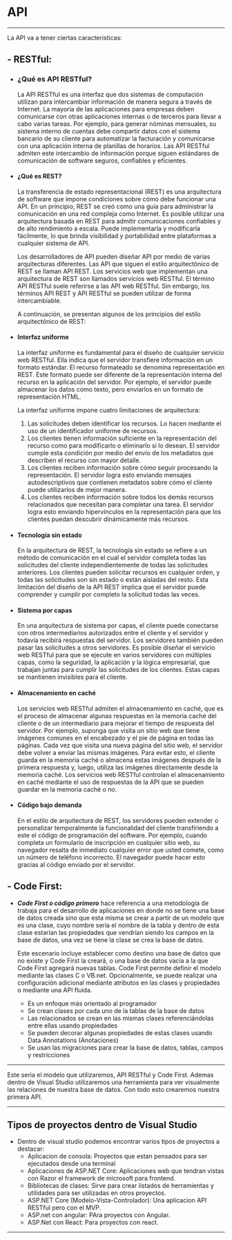 # API
---

La API va a tener ciertas caracteristicas:

## - RESTful:
-  ### ¿Qué es API RESTful?
    La API RESTful es una interfaz que dos sistemas de computación utilizan para intercambiar información de manera segura a través de Internet. La mayoría de las aplicaciones para empresas deben comunicarse con otras aplicaciones internas o de terceros para llevar a cabo varias tareas. Por ejemplo, para generar nóminas mensuales, su sistema interno de cuentas debe compartir datos con el sistema bancario de su cliente para automatizar la facturación y comunicarse con una aplicación interna de planillas de horarios. Las API RESTful admiten este intercambio de información porque siguen estándares de comunicación de software seguros, confiables y eficientes.

- #### ¿Qué es REST?
    La transferencia de estado representacional (REST) es una arquitectura de software que impone condiciones sobre cómo debe funcionar una API. En un principio, REST se creó como una guía para administrar la comunicación en una red compleja como Internet. Es posible utilizar una arquitectura basada en REST para admitir comunicaciones confiables y de alto rendimiento a escala. Puede implementarla y modificarla fácilmente, lo que brinda visibilidad y portabilidad entre plataformas a cualquier sistema de API.

    Los desarrolladores de API pueden diseñar API por medio de varias arquitecturas diferentes. Las API que siguen el estilo arquitectónico de REST se llaman API REST. Los servicios web que implementan una arquitectura de REST son llamados servicios web RESTful. El término API RESTful suele referirse a las API web RESTful. Sin embargo, los términos API REST y API RESTful se pueden utilizar de forma intercambiable.

    A continuación, se presentan algunos de los principios del estilo arquitectónico de REST:

- #### Interfaz uniforme

    La interfaz uniforme es fundamental para el diseño de cualquier servicio web RESTful. Ella indica que el servidor transfiere información en un formato estándar. El recurso formateado se denomina representación en REST. Este formato puede ser diferente de la representación interna del recurso en la aplicación del servidor. Por ejemplo, el servidor puede almacenar los datos como texto, pero enviarlos en un formato de representación HTML.

    La interfaz uniforme impone cuatro limitaciones de arquitectura:

    1. Las solicitudes deben identificar los recursos. Lo hacen mediante el uso de un identificador uniforme de recursos.
    2. Los clientes tienen información suficiente en la representación del recurso como para modificarlo o eliminarlo si lo desean. El servidor cumple esta condición por medio del envío de los metadatos que describen el recurso con mayor detalle.
    3. Los clientes reciben información sobre cómo seguir procesando la representación. El servidor logra esto enviando mensajes autodescriptivos que contienen metadatos sobre cómo el cliente puede utilizarlos de mejor manera.
    4. Los clientes reciben información sobre todos los demás recursos relacionados que necesitan para completar una tarea. El servidor logra esto enviando hipervínculos en la representación para que los clientes puedan descubrir dinámicamente más recursos.

- #### Tecnología sin estado
    En la arquitectura de REST, la tecnología sin estado se refiere a un método de comunicación en el cual el servidor completa todas las solicitudes del cliente independientemente de todas las solicitudes anteriores. Los clientes pueden solicitar recursos en cualquier orden, y todas las solicitudes son sin estado o están aisladas del resto. Esta limitación del diseño de la API REST implica que el servidor puede comprender y cumplir por completo la solicitud todas las veces. 

- #### Sistema por capas
    En una arquitectura de sistema por capas, el cliente puede conectarse con otros intermediarios autorizados entre el cliente y el servidor y todavía recibirá respuestas del servidor. Los servidores también pueden pasar las solicitudes a otros servidores. Es posible diseñar el servicio web RESTful para que se ejecute en varios servidores con múltiples capas, como la seguridad, la aplicación y la lógica empresarial, que trabajan juntas para cumplir las solicitudes de los clientes. Estas capas se mantienen invisibles para el cliente.

- #### Almacenamiento en caché
    Los servicios web RESTful admiten el almacenamiento en caché, que es el proceso de almacenar algunas respuestas en la memoria caché del cliente o de un intermediario para mejorar el tiempo de respuesta del servidor. Por ejemplo, suponga que visita un sitio web que tiene imágenes comunes en el encabezado y el pie de página en todas las páginas. Cada vez que visita una nueva página del sitio web, el servidor debe volver a enviar las mismas imágenes. Para evitar esto, el cliente guarda en la memoria caché o almacena estas imágenes después de la primera respuesta y, luego, utiliza las imágenes directamente desde la memoria caché. Los servicios web RESTful controlan el almacenamiento en caché mediante el uso de respuestas de la API que se pueden guardar en la memoria caché o no.

- #### Código bajo demanda
    En el estilo de arquitectura de REST, los servidores pueden extender o personalizar temporalmente la funcionalidad del cliente transfiriendo a este el código de programación del software. Por ejemplo, cuando completa un formulario de inscripción en cualquier sitio web, su navegador resalta de inmediato cualquier error que usted comete, como un número de teléfono incorrecto. El navegador puede hacer esto gracias al código enviado por el servidor.

## - Code First:
  - ***Code First o código primero*** hace referencia a una metodología de trabaja para el desarrollo de aplicaciones en donde no se tiene una base de datos creada sino que esta misma se crear a partir de un modelo que es una clase, cuyo nombre sería el nombre de la tabla y dentro de esta clase estarían las propiedades que vendrían siendo los campos en la base de datos, una vez se tiene la clase se crea la base de datos.

    Este escenario incluye establecer como destino una base de datos que no existe y Code First la creará, o una base de datos vacía a la que Code First agregará nuevas tablas. Code First permite definir el modelo mediante las clases C o VB.net. Opcionalmente, se puede realizar una configuración adicional mediante atributos en las clases y propiedades o mediante una API fluida.

    - Es un enfoque más orientado al programador
    - Se crean clases por cada uno de la tablas de la base de datos
    - Las relacionados se crean en las mismas clases referenciándolas entre ellas usando propiedades
    - Se pueden decorar algunas propiedades de estas clases usando Data Annotations (Anotaciones)
    - Se usan las migraciones para crear la base de datos, tablas, campos y restricciones

---

Este seria el modelo que utilizaremos, API RESTful y Code First. Ademas dentro de Visual Studio utilizaremos una herramienta para ver visualmente las relaciones de nuestra base de datos. Con todo esto crearemos nuestra primera API. 

---

## Tipos de proyectos dentro de Visual Studio

- Dentro de visual studio podemos encontrar varios tipos de proyectos a destacar:
  - Aplicacion de consola: Proyectos que estan pensados para ser ejecutados desde una terminal
  - Aplicaciones de ASP.NET Core: Aplicaciones web que tendran vistas con Razor el framework de microsoft para frontend.
  - Bibliotecas de clases: Sirve para crear listados de herramientas y utilidades para ser utilizadas en otros proyectos.
  - ASP.NET Core (Modelo-Vista-Controlador): Una aplicacion API RESTful pero con el MVP.
  - ASP.net con angular: PAra proyectos con Angular.
  - ASP.Net con React: Para proyectos con react.

---